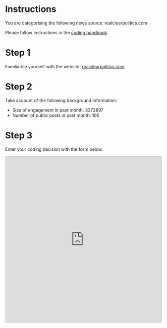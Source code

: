 # Instructions

You are categorising the following news source: realclearpolitics.com

Please follow instructions in the [coding handbook](http://comprop.oii.ox.ac.uk/).

# Step 1

Familiarise yourself with the website: [realclearpolitics.com](realclearpolitics.com)

# Step 2

Take account of the following background information:

* Size of engagement in past month: 3372897
* Number of public posts in past month: 100

# Step 3

Enter your coding decision with the form below.

<iframe class="airtable-embed"
    src="https://airtable.com/embed/shra38QF3aALor26z?backgroundColor=blue&prefill_Media_source=&prefill_Coder=Alice" frameborder="0"
    onmousewheel="" width="100%" height="533" style="background: transparent; border: 1px solid #ccc;"></iframe>